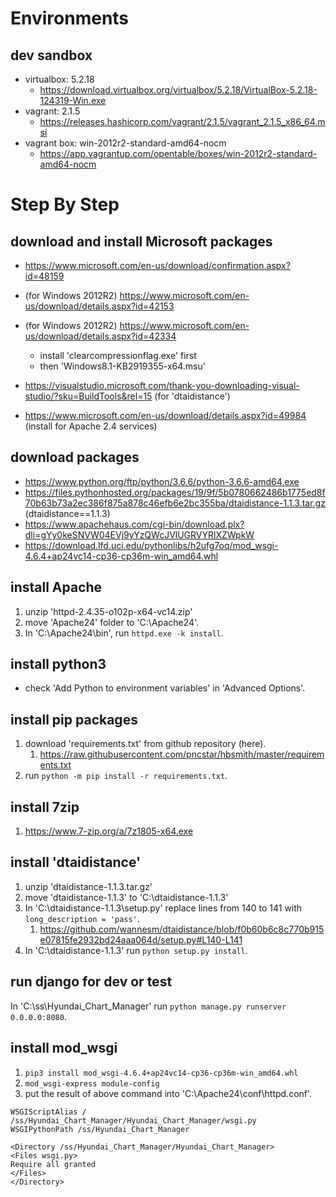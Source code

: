 # Environments

## dev sandbox

- virtualbox: 5.2.18
    - https://download.virtualbox.org/virtualbox/5.2.18/VirtualBox-5.2.18-124319-Win.exe
- vagrant: 2.1.5
    - https://releases.hashicorp.com/vagrant/2.1.5/vagrant_2.1.5_x86_64.msi
- vagrant box: win-2012r2-standard-amd64-nocm
    - https://app.vagrantup.com/opentable/boxes/win-2012r2-standard-amd64-nocm

# Step By Step

## download and install Microsoft packages

- https://www.microsoft.com/en-us/download/confirmation.aspx?id=48159

- (for Windows 2012R2) https://www.microsoft.com/en-us/download/details.aspx?id=42153
- (for Windows 2012R2) https://www.microsoft.com/en-us/download/details.aspx?id=42334
    - install 'clearcompressionflag.exe' first
    - then 'Windows8.1-KB2919355-x64.msu'
- https://visualstudio.microsoft.com/thank-you-downloading-visual-studio/?sku=BuildTools&rel=15 (for 'dtaidistance')
- https://www.microsoft.com/en-us/download/details.aspx?id=49984 (install for Apache 2.4 services)

## download packages

- https://www.python.org/ftp/python/3.6.6/python-3.6.6-amd64.exe
- https://files.pythonhosted.org/packages/19/9f/5b0780662486b1775ed8f70b63b73a2ec386f875a878c46efb6e2bc355ba/dtaidistance-1.1.3.tar.gz (dtaidistance==1.1.3)
- https://www.apachehaus.com/cgi-bin/download.plx?dli=gYy0keSNVW04EVj9yYzQWcJVlUGRVYRlXZWpkW
- https://download.lfd.uci.edu/pythonlibs/h2ufg7oq/mod_wsgi-4.6.4+ap24vc14-cp36-cp36m-win_amd64.whl

## install Apache

1. unzip 'httpd-2.4.35-o102p-x64-vc14.zip'
1. move 'Apache24' folder to 'C:\Apache24'.
1. In 'C:\Apache24\bin\', run `httpd.exe -k install`.

## install python3

- check 'Add Python to environment variables' in 'Advanced Options'.

## install pip packages

1. download 'requirements.txt' from github repository (here).
    1. https://raw.githubusercontent.com/pncstar/hbsmith/master/requirements.txt
1. run `python -m pip install -r requirements.txt`.

## install 7zip

1. https://www.7-zip.org/a/7z1805-x64.exe

## install 'dtaidistance'

1. unzip 'dtaidistance-1.1.3.tar.gz'
1. move 'dtaidistance-1.1.3' to 'C:\dtaidistance-1.1.3'
1. In 'C:\dtaidistance-1.1.3\setup.py' replace lines from 140 to 141 with `long_description = 'pass'`.
    1. https://github.com/wannesm/dtaidistance/blob/f0b60b6c8c770b915e07815fe2932bd24aaa064d/setup.py#L140-L141
1. In 'C:\dtaidistance-1.1.3\' run `python setup.py install`.

## run django for dev or test

In 'C:\ss\Hyundai_Chart_Manager\' run `python manage.py runserver 0.0.0.0:8080`.

## install mod_wsgi

1. `pip3 install mod_wsgi-4.6.4+ap24vc14-cp36-cp36m-win_amd64.whl`
1. `mod_wsgi-express module-config`
1. put the result of above command into 'C:\Apache24\conf\httpd.conf'.

```
WSGIScriptAlias / /ss/Hyundai_Chart_Manager/Hyundai_Chart_Manager/wsgi.py
WSGIPythonPath /ss/Hyundai_Chart_Manager

<Directory /ss/Hyundai_Chart_Manager/Hyundai_Chart_Manager>
<Files wsgi.py>
Require all granted
</Files>
</Directory>
```
